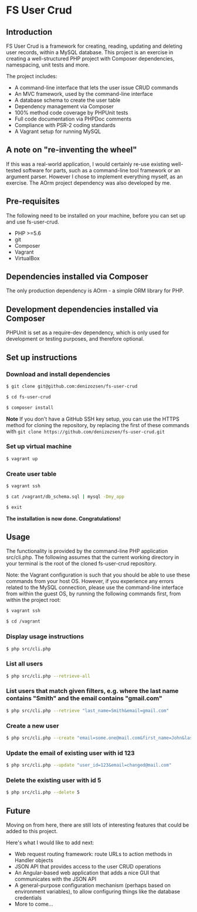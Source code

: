 # FS User Crud

## Introduction

FS User Crud is a framework for creating, reading, updating and deleting user records, within a MySQL database.
This project is an exercise in creating a well-structured PHP project with Composer dependencies, namespacing,
unit tests and more.

The project includes:

* A command-line interface that lets the user issue CRUD commands
* An MVC framework, used by the command-line interface
* A database schema to create the user table
* Dependency management via Composer
* 100% method code coverage by PHPUnit tests
* Full code documentation via PHPDoc comments
* Compliance with PSR-2 coding standards
* A Vagrant setup for running MySQL

## A note on "re-inventing the wheel"

If this was a real-world application, I would certainly re-use existing well-tested software for parts, such as a
command-line tool framework or an argument parser. However I chose to implement everything myself, as an exercise.
The AOrm project dependency was also developed by me.

## Pre-requisites

The following need to be installed on your machine, before you can set up and use fs-user-crud.

* PHP >=5.6
* git
* Composer
* Vagrant
* VirtualBox

## Dependencies installed via Composer

The only production dependency is AOrm - a simple ORM library for PHP.

## Development dependencies installed via Composer

PHPUnit is set as a require-dev dependency, which is only used for development or testing purposes, and therefore
optional.

## Set up instructions

### Download and install dependencies
```bash
$ git clone git@github.com:denizozsen/fs-user-crud

$ cd fs-user-crud

$ composer install
```
**Note**
If you don't have a GitHub SSH key setup, you can use the HTTPS method for cloning the repository, by replacing the
first of these commands with `git clone https://github.com/denizozsen/fs-user-crud.git`

### Set up virtual machine
```bash
$ vagrant up
```

### Create user table
```bash
$ vagrant ssh

$ cat /vagrant/db_schema.sql | mysql -Dmy_app

$ exit
```

**The installation is now done. Congratulations!**

## Usage

The functionality is provided by the command-line PHP application src/cli.php. The following assumes that the current
working directory in your terminal is the root of the cloned fs-user-crud repository.

Note: the Vagrant configuration is such that you should be able to use these commands from your host OS. However, if
you experience any errors related to the MySQL connection, please use the command-line interface from within the guest
OS, by running the following commands first, from within the project root:
```bash
$ vagrant ssh

$ cd /vagrant
```

### Display usage instructions
```bash
$ php src/cli.php
```

### List all users
```bash
$ php src/cli.php --retrieve-all
```

### List users that match given filters, e.g. where the last name contains "Smith" and the email contains "gmail.com"
```bash
$ php src/cli.php --retrieve "last_name=Smith&email=gmail.com"
```

### Create a new user
```bash
$ php src/cli.php --create "email=some.one@mail.com&first_name=John&last_name=Doe&password=hardT0Gue55"
```

### Update the email of existing user with id 123
```bash
$ php src/cli.php --update "user_id=123&email=changed@mail.com"
```

### Delete the existing user with id 5
```bash
$ php src/cli.php --delete 5
```

## Future

Moving on from here, there are still lots of interesting features that could be added to this project.

Here's what I would like to add next:

* Web request routing framework: route URLs to action methods in Handler objects
* JSON API that provides access to the user CRUD operations
* An Angular-based web application that adds a nice GUI that communicates with the JSON API
* A general-purpose configuration mechanism (perhaps based on environment variables), to allow configuring things like the database credentials
* More to come...
